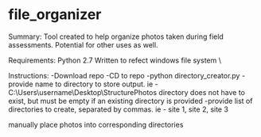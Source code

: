 # file_organizer

Summary:
Tool created to help organize photos taken during field assessments. Potential for other uses as well.

Requirements:
Python 2.7
Written to refect windows file system \\

Instructions:
-Download repo
-CD to repo
-python directory_creator.py
-provide name to directory to store output. ie - C:\Users\username\Desktop\StructurePhotos
  directory does not have to exist, but must be empty if an existing directory is provided
-provide list of directories to create, separated by commas. ie - site 1, site 2, site 3

manually place photos into corresponding directories
